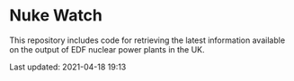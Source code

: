 # Nuke Watch

This repository includes code for retrieving the latest information available on the output of EDF nuclear power plants in the UK.

Last updated: 2021-04-18 19:13